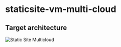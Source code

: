 # staticsite-vm-multi-cloud

## Target architecture

![Static Site Multicloud](/images/staticsite-vm.png)
